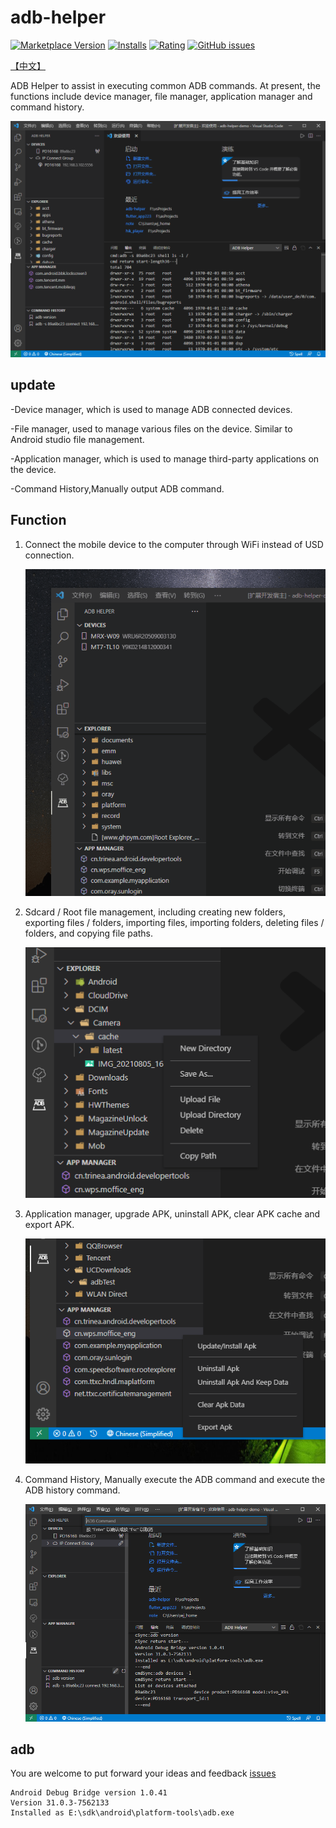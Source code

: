 # adb-helper

[![Marketplace Version](https://vsmarketplacebadge.apphb.com/version/jawa0919.adb-helper.svg)](https://marketplace.visualstudio.com/items?itemName=jawa0919.adb-helper) [![Installs](https://vsmarketplacebadge.apphb.com/installs/jawa0919.adb-helper.svg)](https://marketplace.visualstudio.com/items?itemName=jawa0919.adb-helper) [![Rating](https://vsmarketplacebadge.apphb.com/rating-star/jawa0919.adb-helper.svg)](https://marketplace.visualstudio.com/items?itemName=jawa0919.adb-helper) [![GitHub issues](https://img.shields.io/github/issues/jawa0919/adb-helper)](https://github.com/jawa0919/adb-helper/issues)

[【中文】](./README_CN.md)

ADB Helper to assist in executing common ADB commands. At present, the functions include device manager, file manager, application manager and command history.

![Home](./docs/assets/homeNew.png)

## update

-Device manager, which is used to manage ADB connected devices.

-File manager, used to manage various files on the device. Similar to Android studio file management.

-Application manager, which is used to manage third-party applications on the device.

-Command History,Manually output ADB command.

## Function

1. Connect the mobile device to the computer through WiFi instead of USD connection.

   ![ Home](./docs/assets/device.gif)

2. Sdcard / Root file management, including creating new folders, exporting files / folders, importing files, importing folders, deleting files / folders, and copying file paths.

   ![ Home](./docs/assets/explorer.png)

3. Application manager, upgrade APK, uninstall APK, clear APK cache and export APK.

   ![Home](./docs/assets/manager.png)

4. Command History, Manually execute the ADB command and execute the ADB history command.

   ![Home](./docs/assets/command.png)

## adb

You are welcome to put forward your ideas and feedback [issues](https://github.com/jawa0919/adb-helper/issues)

```
Android Debug Bridge version 1.0.41
Version 31.0.3-7562133
Installed as E:\sdk\android\platform-tools\adb.exe
```
